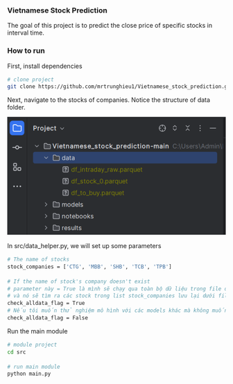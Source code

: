### Vietnamese Stock Prediction
The goal of this project is to predict the close price of specific stocks in interval time.

### How to run
First, install dependencies
```bash
# clone project
git clone https://github.com/mrtrunghieu1/Vietnamese_stock_prediction.git


```

Next, navigate to the stocks of companies.
Notice the structure of data folder.

![img.png](img.png)

In src/data_helper.py, we will set up some parameters
```bash
# The name of stocks
stock_companies = ['CTG', 'MBB', 'SHB', 'TCB', 'TPB']

# If the name of stock's company doesn't exist 
# parameter này = True là mình sẽ chạy qua toàn bộ dữ liệu trong file df_intraday_raw.parquet
# và nó sẽ tìm ra các stock trong list stock_companies lưu lại dưới file .csv. 
check_alldata_flag = True
# Nếu tôi muốn thử nghiệm mô hình với các models khác mà không muốn chạy lại toàn bộ dữ liệu:
check_alldata_flag = False
```

Run the main module
```bash
# module project
cd src

# run main module 
python main.py
```

